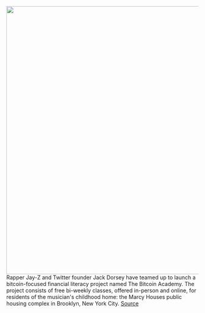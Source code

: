 <img src='https://cdn.vox-cdn.com/thumbor/b-XCwlIJYUp-8ducZ3Dq0PlJXKg=/0x0:4314x2876/1200x800/filters:focal(1812x1093:2502x1783)/cdn.vox-cdn.com/uploads/chorus_image/image/70962507/1400724812.0.jpg' width='700px' /><br/>
Rapper Jay-Z and Twitter founder Jack Dorsey have teamed up to launch a bitcoin-focused financial literacy project named The Bitcoin Academy. The project consists of free bi-weekly classes, offered in-person and online, for residents of the musician's childhood home: the Marcy Houses public housing complex in Brooklyn, New York City.
<a href='https://www.theverge.com/2022/6/10/23162314/jay-z-jack-dorsey-bitcoin-academy-brooklyn-free-classes'> Source <a/>